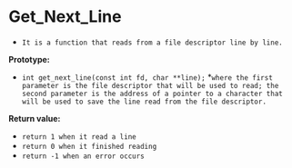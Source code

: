 # Get_Next_Line

* `It is a function that reads from a file descriptor line by line.`

**Prototype:**
* `int get_next_line(const int fd, char **line);`
*`where the first parameter is the file descriptor that will be used to read; the second parameter is the address of a pointer to a character that will be used to save the line read from the file descriptor.`

**Return value:**
* `return 1 when it read a line`
* `return 0 when it finished reading`
* `return -1 when an error occurs`

